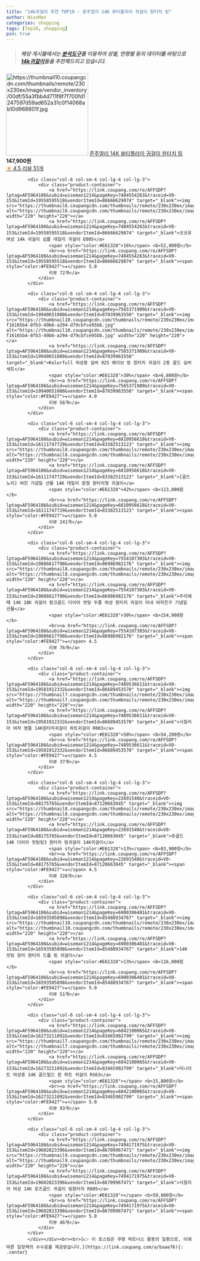 ```yaml
---
title: "14k귀걸이 추천 TOP10 - 준주얼리 14K 뷰티플라이 귀걸이 원터치 링"
author: WiseMan
categories: shopping
tags: [Top10, shopping]
pin: true
---
```


> ##### 해당 게시물에서는 [**분석도구**](https://itemscout.io/)를 이용하여 **성별**, **연령별** 등의 데이터를 바탕으로 [**14k귀걸이**](https://link.coupang.com/a/baae76)들을 추천해드리고 있습니다.
<div class="container"><div class="row">
            <div class="col-6 col-sm-4 col-lg-4 col-lg-3">
                <div class="product-container">
                    <a href="https://link.coupang.com/re/AFFSDP?lptag=AF5964186&subid=wiseman1214&pageKey=6226241503&traceid=V0-153&itemId=12487915130&vendorItemId=85707747876" target="_blank"><img src="https://thumbnail10.coupangcdn.com/thumbnails/remote/230x230ex/image/vendor_inventory/00df/55a3fbb4d711f8f7f700fd1247597d59ad652a31c0f14068ab10d968801f.jpg" alt="https://thumbnail10.coupangcdn.com/thumbnails/remote/230x230ex/image/vendor_inventory/00df/55a3fbb4d711f8f7f700fd1247597d59ad652a31c0f14068ab10d968801f.jpg" width="220" height="220"></a>
                    <a href="https://link.coupang.com/re/AFFSDP?lptag=AF5964186&subid=wiseman1214&pageKey=6226241503&traceid=V0-153&itemId=12487915130&vendorItemId=85707747876" target="_blank">준주얼리 14K 뷰티플라이 귀걸이 원터치 링</a>
                    <span style="color:#E61328"></span> <b>147,900원</b>
                    <br><a href="https://link.coupang.com/re/AFFSDP?lptag=AF5964186&subid=wiseman1214&pageKey=6226241503&traceid=V0-153&itemId=12487915130&vendorItemId=85707747876" target="_blank"><span style="color:#FE9427">★</span> 4.5
                    리뷰 51개</a>
                </div>
            </div>
            
            <div class="col-6 col-sm-4 col-lg-4 col-lg-3">
                <div class="product-container">
                    <a href="https://link.coupang.com/re/AFFSDP?lptag=AF5964186&subid=wiseman1214&pageKey=7484554263&traceid=V0-153&itemId=19558595518&vendorItemId=86666629874" target="_blank"><img src="https://thumbnail6.coupangcdn.com/thumbnails/remote/230x230ex/image/vendor_inventory/e23b/8bc3b6c964702817d4087bf4a89c1f69745e011e97aa22ef0119f06ccd6c.png" alt="https://thumbnail6.coupangcdn.com/thumbnails/remote/230x230ex/image/vendor_inventory/e23b/8bc3b6c964702817d4087bf4a89c1f69745e011e97aa22ef0119f06ccd6c.png" width="220" height="220"></a>
                    <a href="https://link.coupang.com/re/AFFSDP?lptag=AF5964186&subid=wiseman1214&pageKey=7484554263&traceid=V0-153&itemId=19558595518&vendorItemId=86666629874" target="_blank">코코유 여성 14k 귀걸이 심플 데일리 귀걸이 E005</a>
                    <span style="color:#E61328">16%</span> <b>52,000원</b>
                    <br><a href="https://link.coupang.com/re/AFFSDP?lptag=AF5964186&subid=wiseman1214&pageKey=7484554263&traceid=V0-153&itemId=19558595518&vendorItemId=86666629874" target="_blank"><span style="color:#FE9427">★</span> 5.0
                    리뷰 72개</a>
                </div>
            </div>
            
            <div class="col-6 col-sm-4 col-lg-4 col-lg-3">
                <div class="product-container">
                    <a href="https://link.coupang.com/re/AFFSDP?lptag=AF5964186&subid=wiseman1214&pageKey=7565371909&traceid=V0-153&itemId=19940651080&vendorItemId=87039963550" target="_blank"><img src="https://thumbnail10.coupangcdn.com/thumbnails/remote/230x230ex/image/retail/images/1495479847391448-f16165b4-8fb3-49b6-a294-d79cbfce95bb.jpg" alt="https://thumbnail10.coupangcdn.com/thumbnails/remote/230x230ex/image/retail/images/1495479847391448-f16165b4-8fb3-49b6-a294-d79cbfce95bb.jpg" width="220" height="220"></a>
                    <a href="https://link.coupang.com/re/AFFSDP?lptag=AF5964186&subid=wiseman1214&pageKey=7565371909&traceid=V0-153&itemId=19940651080&vendorItemId=87039963550" target="_blank">Kolorfull 여성용 실버 925 웨이브 링 원터치 귀걸이 2종 골드 실버 세트</a>
                    <span style="color:#E61328">30%</span> <b>6,800원</b>
                    <br><a href="https://link.coupang.com/re/AFFSDP?lptag=AF5964186&subid=wiseman1214&pageKey=7565371909&traceid=V0-153&itemId=19940651080&vendorItemId=87039963550" target="_blank"><span style="color:#FE9427">★</span> 4.0
                    리뷰 56개</a>
                </div>
            </div>
            
            <div class="col-6 col-sm-4 col-lg-4 col-lg-3">
                <div class="product-container">
                    <a href="https://link.coupang.com/re/AFFSDP?lptag=AF5964186&subid=wiseman1214&pageKey=6810956618&traceid=V0-153&itemId=16111747729&vendorItemId=83382513123" target="_blank"><img src="https://thumbnail8.coupangcdn.com/thumbnails/remote/230x230ex/image/vendor_inventory/6c00/944b0645b3b6eb1d15b1e6d24aad7a65db0b0659ff19946b75c09b71717a.jpg" alt="https://thumbnail8.coupangcdn.com/thumbnails/remote/230x230ex/image/vendor_inventory/6c00/944b0645b3b6eb1d15b1e6d24aad7a65db0b0659ff19946b75c09b71717a.jpg" width="220" height="220"></a>
                    <a href="https://link.coupang.com/re/AFFSDP?lptag=AF5964186&subid=wiseman1214&pageKey=6810956618&traceid=V0-153&itemId=16111747729&vendorItemId=83382513123" target="_blank">[골드노리] 여친 기념일 선물 14K 데일리 원형 원터치형 귀걸이</a>
                    <span style="color:#E61328">42%</span> <b>113,000원</b>
                    <br><a href="https://link.coupang.com/re/AFFSDP?lptag=AF5964186&subid=wiseman1214&pageKey=6810956618&traceid=V0-153&itemId=16111747729&vendorItemId=83382513123" target="_blank"><span style="color:#FE9427">★</span> 5.0
                    리뷰 241개</a>
                </div>
            </div>
            
            <div class="col-6 col-sm-4 col-lg-4 col-lg-3">
                <div class="product-container">
                    <a href="https://link.coupang.com/re/AFFSDP?lptag=AF5964186&subid=wiseman1214&pageKey=7554107303&traceid=V0-153&itemId=19886617790&vendorItemId=86986982176" target="_blank"><img src="https://thumbnail8.coupangcdn.com/thumbnails/remote/230x230ex/image/vendor_inventory/8ce3/e209768bcd6c65bb73a95f969d7166a34a98172e3f71158aa0d96a604ef7.jpg" alt="https://thumbnail8.coupangcdn.com/thumbnails/remote/230x230ex/image/vendor_inventory/8ce3/e209768bcd6c65bb73a95f969d7166a34a98172e3f71158aa0d96a604ef7.jpg" width="220" height="220"></a>
                    <a href="https://link.coupang.com/re/AFFSDP?lptag=AF5964186&subid=wiseman1214&pageKey=7554107303&traceid=V0-153&itemId=19886617790&vendorItemId=86986982176" target="_blank">주리에떼 14K 18K 귀걸이 핑크골드 다이아 컷팅 두줄 여성 원터치 귀걸이 아내 여자친구 기념일 선물</a>
                    <span style="color:#E61328">30%</span> <b>154,900원</b>
                    <br><a href="https://link.coupang.com/re/AFFSDP?lptag=AF5964186&subid=wiseman1214&pageKey=7554107303&traceid=V0-153&itemId=19886617790&vendorItemId=86986982176" target="_blank"><span style="color:#FE9427">★</span> 4.5
                    리뷰 76개</a>
                </div>
            </div>
            
            <div class="col-6 col-sm-4 col-lg-4 col-lg-3">
                <div class="product-container">
                    <a href="https://link.coupang.com/re/AFFSDP?lptag=AF5964186&subid=wiseman1214&pageKey=7489536611&traceid=V0-153&itemId=19581912332&vendorItemId=86689453570" target="_blank"><img src="https://thumbnail7.coupangcdn.com/thumbnails/remote/230x230ex/image/vendor_inventory/6b08/0fdf3ed6547b0c2fa9d0731b86e0ada5d4ac726d53a2cc66173676840fd2.png" alt="https://thumbnail7.coupangcdn.com/thumbnails/remote/230x230ex/image/vendor_inventory/6b08/0fdf3ed6547b0c2fa9d0731b86e0ada5d4ac726d53a2cc66173676840fd2.png" width="220" height="220"></a>
                    <a href="https://link.coupang.com/re/AFFSDP?lptag=AF5964186&subid=wiseman1214&pageKey=7489536611&traceid=V0-153&itemId=19581912332&vendorItemId=86689453570" target="_blank">시칠리아 여자 명품 14K원터치귀걸이 하트귀걸이 R003</a>
                    <span style="color:#E61328">58%</span> <b>54,200원</b>
                    <br><a href="https://link.coupang.com/re/AFFSDP?lptag=AF5964186&subid=wiseman1214&pageKey=7489536611&traceid=V0-153&itemId=19581912332&vendorItemId=86689453570" target="_blank"><span style="color:#FE9427">★</span> 4.5
                    리뷰 37개</a>
                </div>
            </div>
            
            <div class="col-6 col-sm-4 col-lg-4 col-lg-3">
                <div class="product-container">
                    <a href="https://link.coupang.com/re/AFFSDP?lptag=AF5964186&subid=wiseman1214&pageKey=22691540&traceid=V0-153&itemId=88175765&vendorItemId=87120663045" target="_blank"><img src="https://thumbnail8.coupangcdn.com/thumbnails/remote/230x230ex/image/vendor_inventory/9353/2f5f9a576c20d12ace8784dc16fbe8bf53ad5999155b4826f58ddb3a7d17.jpg" alt="https://thumbnail8.coupangcdn.com/thumbnails/remote/230x230ex/image/vendor_inventory/9353/2f5f9a576c20d12ace8784dc16fbe8bf53ad5999155b4826f58ddb3a7d17.jpg" width="220" height="220"></a>
                    <a href="https://link.coupang.com/re/AFFSDP?lptag=AF5964186&subid=wiseman1214&pageKey=22691540&traceid=V0-153&itemId=88175765&vendorItemId=87120663045" target="_blank">쥬골드 14K 다이아 컷팅링3 원터치 링귀걸이 14K귀걸이</a>
                    <span style="color:#E61328">13%</span> <b>83,900원</b>
                    <br><a href="https://link.coupang.com/re/AFFSDP?lptag=AF5964186&subid=wiseman1214&pageKey=22691540&traceid=V0-153&itemId=88175765&vendorItemId=87120663045" target="_blank"><span style="color:#FE9427">★</span> 4.5
                    리뷰 326개</a>
                </div>
            </div>
            
            <div class="col-6 col-sm-4 col-lg-4 col-lg-3">
                <div class="product-container">
                    <a href="https://link.coupang.com/re/AFFSDP?lptag=AF5964186&subid=wiseman1214&pageKey=6900306401&traceid=V0-153&itemId=16593505898&vendorItemId=85488934767" target="_blank"><img src="https://thumbnail10.coupangcdn.com/thumbnails/remote/230x230ex/image/vendor_inventory/42f3/ff7d91a3ec97ccfe793781fb83084bf6b3241bdc11a69cca094949c19482.jpg" alt="https://thumbnail10.coupangcdn.com/thumbnails/remote/230x230ex/image/vendor_inventory/42f3/ff7d91a3ec97ccfe793781fb83084bf6b3241bdc11a69cca094949c19482.jpg" width="220" height="220"></a>
                    <a href="https://link.coupang.com/re/AFFSDP?lptag=AF5964186&subid=wiseman1214&pageKey=6900306401&traceid=V0-153&itemId=16593505898&vendorItemId=85488934767" target="_blank">14K 컷팅 장미 원터치 드롭 링 귀걸이</a>
                    <span style="color:#E61328">13%</span> <b>116,000원</b>
                    <br><a href="https://link.coupang.com/re/AFFSDP?lptag=AF5964186&subid=wiseman1214&pageKey=6900306401&traceid=V0-153&itemId=16593505898&vendorItemId=85488934767" target="_blank"><span style="color:#FE9427">★</span> 5.0
                    리뷰 51개</a>
                </div>
            </div>
            
            <div class="col-6 col-sm-4 col-lg-4 col-lg-3">
                <div class="product-container">
                    <a href="https://link.coupang.com/re/AFFSDP?lptag=AF5964186&subid=wiseman1214&pageKey=6842100065&traceid=V0-153&itemId=16273211092&vendorItemId=83465902799" target="_blank"><img src="https://thumbnail7.coupangcdn.com/thumbnails/remote/230x230ex/image/rs_quotation_api/gnkas6lb/ce0023e1ee6b423d8a72e56b53f1620d.jpg" alt="https://thumbnail7.coupangcdn.com/thumbnails/remote/230x230ex/image/rs_quotation_api/gnkas6lb/ce0023e1ee6b423d8a72e56b53f1620d.jpg" width="220" height="220"></a>
                    <a href="https://link.coupang.com/re/AFFSDP?lptag=AF5964186&subid=wiseman1214&pageKey=6842100065&traceid=V0-153&itemId=16273211092&vendorItemId=83465902799" target="_blank">미니아트 여성용 14K 골드필드 핀 하트 귀걸이 RS63</a>
                    <span style="color:#E61328"></span> <b>15,800원</b>
                    <br><a href="https://link.coupang.com/re/AFFSDP?lptag=AF5964186&subid=wiseman1214&pageKey=6842100065&traceid=V0-153&itemId=16273211092&vendorItemId=83465902799" target="_blank"><span style="color:#FE9427">★</span> 5.0
                    리뷰 93개</a>
                </div>
            </div>
            
            <div class="col-6 col-sm-4 col-lg-4 col-lg-3">
                <div class="product-container">
                    <a href="https://link.coupang.com/re/AFFSDP?lptag=AF5964186&subid=wiseman1214&pageKey=7494171975&traceid=V0-153&itemId=19602823396&vendorItemId=86709967471" target="_blank"><img src="https://thumbnail9.coupangcdn.com/thumbnails/remote/230x230ex/image/vendor_inventory/e1d7/44e28f392e69214e9f39bb958c31218adbf8951d309cd120adb39e180368.png" alt="https://thumbnail9.coupangcdn.com/thumbnails/remote/230x230ex/image/vendor_inventory/e1d7/44e28f392e69214e9f39bb958c31218adbf8951d309cd120adb39e180368.png" width="220" height="220"></a>
                    <a href="https://link.coupang.com/re/AFFSDP?lptag=AF5964186&subid=wiseman1214&pageKey=7494171975&traceid=V0-153&itemId=19602823396&vendorItemId=86709967471" target="_blank">시칠리아 여성 14K 로즈골드 귀걸이 링원터치 R005</a>
                    <span style="color:#E61328"></span> <b>59,800원</b>
                    <br><a href="https://link.coupang.com/re/AFFSDP?lptag=AF5964186&subid=wiseman1214&pageKey=7494171975&traceid=V0-153&itemId=19602823396&vendorItemId=86709967471" target="_blank"><span style="color:#FE9427">★</span> 5.0
                    리뷰 46개</a>
                </div>
            </div>
            </div></div><br><br>[👉 이 포스팅은 쿠팡 파트너스 활동의 일환으로, 이에 따른 일정액의 수수료를 제공받습니다.](https://link.coupang.com/a/baae76){: .center}